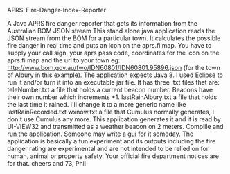 APRS-Fire-Danger-Index-Reporter

A Java APRS fire danger reporter that gets its information from the Australian BOM JSON stream This stand alone java application reads the JSON stream from the BOM for a particular town. It calculates the possible fire danger in real time and puts an icon on the aprs.fi map. You have to supply your call sign, your aprs pass code, coordinates for the icon on the aprs.fi map and the url to your town eg: http://www.bom.gov.au/fwo/IDN60801/IDN60801.95896.json (for the town of Albury in this example). The application expects Java 8. I used Eclipse to run it and/or turn it into an executable jar file. It has three .txt files thet are: teleNumber.txt a file that holds a current beacon number. Beacons have their own number which increments *1. lastRainAlbury.txt a file that holds the last time it rained. I'll change it to a more generic name like lastRainRecorded.txt wxnow.txt a file that Cumulus normally generates, I don't use Cumulus any more. This application generates it and it is read by UI-VIEW32 and transmitted as a weather beacon on 2 meters. Complile and run the application. Someone may write a gui for it someday. The application is basically a fun experiment and its outputs including the fire danger rating are experimental and are not intended to be relied on for human, animal or property safety. Your official fire department notices are for that. cheers and 73, Phil